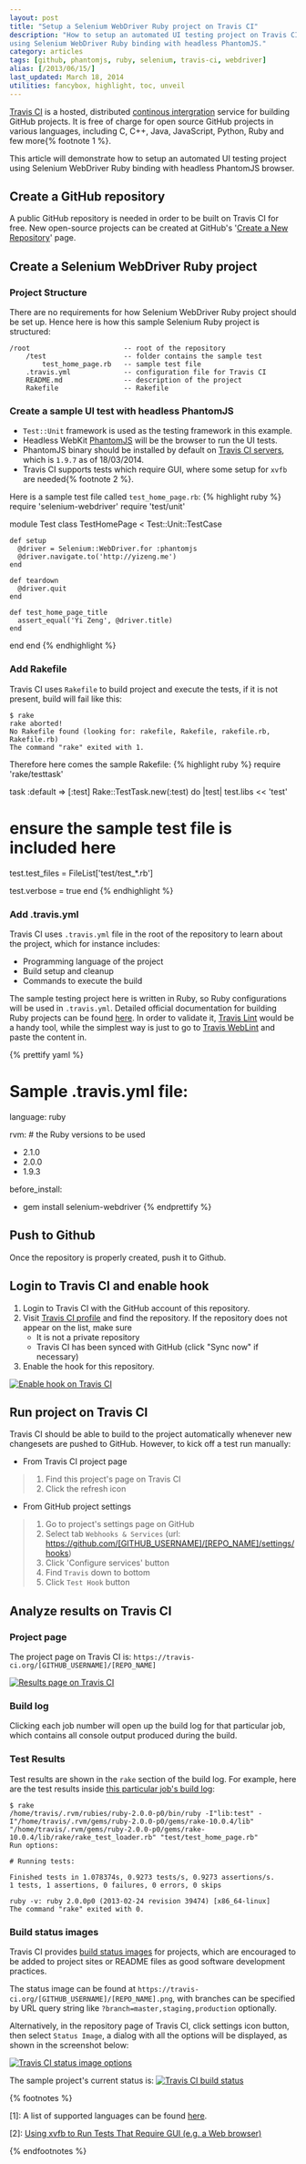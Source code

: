 ```yaml
---
layout: post
title: "Setup a Selenium WebDriver Ruby project on Travis CI"
description: "How to setup an automated UI testing project on Travis CI
using Selenium WebDriver Ruby binding with headless PhantomJS."
category: articles
tags: [github, phantomjs, ruby, selenium, travis-ci, webdriver]
alias: [/2013/06/15/]
last_updated: March 18, 2014
utilities: fancybox, highlight, toc, unveil
---
```

[Travis CI][Travis CI] is a hosted, distributed [continous intergration][CI] service for building GitHub projects.
It is free of charge for open source GitHub projects in various languages,
including C, C++, Java, JavaScript, Python, Ruby and few more{% footnote 1 %}.

This article will demonstrate how to setup an automated UI testing project
using Selenium WebDriver Ruby binding with headless PhantomJS browser.

<div id="toc"></div>

## <a id="create-repo"></a>Create a GitHub repository

A public GitHub repository is needed in order to be built on Travis CI for free.
New open-source projects can be created at GitHub's '[Create a New Repository][Create a New Repository]' page.

## <a id="create-project"></a>Create a Selenium WebDriver Ruby project

### <a id="project-structure"></a>Project Structure
There are no requirements for how Selenium WebDriver Ruby project should be set up.
Hence here is how this sample Selenium Ruby project is structured:

	/root						-- root of the repository
		/test					-- folder contains the sample test
			test_home_page.rb	-- sample test file
		.travis.yml				-- configuration file for Travis CI
		README.md				-- description of the project
		Rakefile				-- Rakefile

### <a id="create-sample-test"></a>Create a sample UI test with headless PhantomJS
- `Test::Unit` framework is used as the testing framework in this example.
- Headless WebKit [PhantomJS][PhantomJS] will be the browser to run the UI tests.
- PhantomJS binary should be installed by default on
[Travis CI servers][Travis CI servers], which is `1.9.7` as of 18/03/2014.
- Travis CI supports tests which require GUI, where some setup for `xvfb` are needed{% footnote 2 %}.

Here is a sample test file called `test_home_page.rb`:
{% highlight ruby %}
require 'selenium-webdriver'
require 'test/unit'

module Test
  class TestHomePage < Test::Unit::TestCase

    def setup
      @driver = Selenium::WebDriver.for :phantomjs
      @driver.navigate.to('http://yizeng.me')
    end

    def teardown
      @driver.quit
    end

    def test_home_page_title
      assert_equal('Yi Zeng', @driver.title)
    end
  end
end
{% endhighlight %}

### <a id="add-rakefile"></a>Add Rakefile
Travis CI uses `Rakefile` to build project and execute the tests, if it is not present, build will fail like this:

	$ rake
	rake aborted!
	No Rakefile found (looking for: rakefile, Rakefile, rakefile.rb, Rakefile.rb)
	The command "rake" exited with 1.

Therefore here comes the sample Rakefile:
{% highlight ruby %}
require 'rake/testtask'

task :default => [:test]
Rake::TestTask.new(:test) do |test|
  test.libs << 'test'

  # ensure the sample test file is included here
  test.test_files = FileList['test/test_*.rb']

  test.verbose = true
end
{% endhighlight %}

### <a id="add-travis-yml"></a>Add .travis.yml

Travis CI uses `.travis.yml` file in the root of the repository to learn about the project, which for instance includes:

- Programming language of the project
- Build setup and cleanup
- Commands to execute the build

The sample testing project here is written in Ruby, so Ruby configurations will be used in `.travis.yml`.
Detailed official documentation for building Ruby projects can be found [here](http://about.travis-ci.org/docs/user/languages/ruby/).
In order to validate it, [Travis Lint][Travis Lint] would be a handy tool, while
the simplest way is just to go to [Travis WebLint][Travis WebLint] and paste the content in.

{% prettify yaml %}
# Sample .travis.yml file:
language: ruby

rvm: # the Ruby versions to be used
  - 2.1.0
  - 2.0.0
  - 1.9.3

before_install:
  - gem install selenium-webdriver
{% endprettify %}

## <a id="push-to-github"></a>Push to Github
Once the repository is properly created, push it to Github.

## <a id="enable-hook"></a>Login to Travis CI and enable hook

1. Login to Travis CI with the GitHub account of this repository.
2. Visit [Travis CI profile][Travis CI profile] and find the repository.
If the repository does not appear on the list, make sure
	- It is not a private repository
	- Travis CI has been synced with GitHub (click "Sync now" if necessary)
3. Enable the hook for this repository.

<a class="post-image" href="/assets/images/posts/2013-06-09-enable-hook-on-travis-ci.gif" title="Enable hook on Travis CI">
  <img itemprop="image" data-src="/assets/images/posts/2013-06-09-enable-hook-on-travis-ci.gif" src="/assets/js/unveil/loader.gif" alt="Enable hook on Travis CI" />
</a>

## <a id="run-project"></a>Run project on Travis CI

Travis CI should be able to build to the project automatically whenever new changesets are pushed to GitHub.
However, to kick off a test run manually:

- From Travis CI project page

> 1. Find this project's page on Travis CI
> 2. Click the refresh icon

- From GitHub project settings

> 1. Go to project's settings page on GitHub
> 2. Select tab `Webhooks & Services` (url: https://github.com/[GITHUB_USERNAME]/[REPO_NAME]/settings/hooks)
> 3. Click 'Configure services' button
> 4. Find `Travis` down to bottom
> 5. Click `Test Hook` button

## <a id="analyze-results"></a>Analyze results on Travis CI

### <a id="results-page"></a>Project page
The project page on Travis CI is: `https://travis-ci.org/[GITHUB_USERNAME]/[REPO_NAME]`

<a class="post-image" href="/assets/images/posts/2013-06-15-results-page-on-travis-ci.gif" title="Results page on Travis CI">
  <img itemprop="image" data-src="/assets/images/posts/2013-06-15-results-page-on-travis-ci.gif" src="/assets/js/unveil/loader.gif" alt="Results page on Travis CI" />
</a>

### <a id="build-log"></a>Build log
Clicking each job number will open up the build log for that particular job,
which contains all console output produced during the build.

### <a id="test-results"></a>Test Results
Test results are shown in the `rake` section of the build log.
For example, here are the test results inside [this particular job's build log](https://travis-ci.org/yizeng/setup-selenium-webdriver-ruby-project-on-travis-ci/jobs/8109067):

	$ rake
	/home/travis/.rvm/rubies/ruby-2.0.0-p0/bin/ruby -I"lib:test" -I"/home/travis/.rvm/gems/ruby-2.0.0-p0/gems/rake-10.0.4/lib" "/home/travis/.rvm/gems/ruby-2.0.0-p0/gems/rake-10.0.4/lib/rake/rake_test_loader.rb" "test/test_home_page.rb" 
	Run options:

	# Running tests:

	Finished tests in 1.078374s, 0.9273 tests/s, 0.9273 assertions/s.
	1 tests, 1 assertions, 0 failures, 0 errors, 0 skips

	ruby -v: ruby 2.0.0p0 (2013-02-24 revision 39474) [x86_64-linux]
	The command "rake" exited with 0.

### <a id="build-status-images"></a>Build status images
Travis CI provides [build status images][build status images] for projects,
which are encouraged to be added to project sites or README files as good software development practices.

The status image can be found at `https://travis-ci.org/[GITHUB_USERNAME]/[REPO_NAME].png`,
with branches can be specified by URL query string like `?branch=master,staging,production` optionally.

Alternatively, in the repository page of Travis CI, click settings icon button, then select `Status Image`,
a dialog with all the options will be displayed, as shown in the screenshot below:

<a class="post-image" href="/assets/images/posts/2013-07-05-travis-ci-status-image-options.gif" title="Travis CI status image options">
  <img itemprop="image" data-src="/assets/images/posts/2013-07-05-travis-ci-status-image-options.gif" src="/assets/js/unveil/loader.gif" alt="Travis CI status image options" />
</a>

The sample project's current status is: <a class="image-link" href="https://travis-ci.org/yizeng/setup-selenium-webdriver-ruby-project-on-travis-ci" title="Travis CI build status"><img src="https://travis-ci.org/yizeng/setup-selenium-webdriver-ruby-project-on-travis-ci.png" alt="Travis CI build status" /></a>

[Travis CI]: https://travis-ci.org/
[CI]: http://en.wikipedia.org/wiki/Continuous_integration
[Create a New Repository]: https://github.com/repositories/new
[PhantomJS]: http://phantomjs.org/
[Travis CI servers]: http://about.travis-ci.org/docs/user/ci-environment/
[Travis Lint]: http://about.travis-ci.org/docs/user/travis-lint/
[Travis WebLint]: http://lint.travis-ci.org/
[Travis CI profile]: https://travis-ci.org/profile
[build status images]: http://about.travis-ci.org/docs/user/status-images/

{% footnotes %}
<p id="footnote-1">
    [1]: A list of supported languages can be found <a href="http://docs.travis-ci.com/user/languages/">here</a>.
</p>
<p id="footnote-2">
    [2]: <a href="http://docs.travis-ci.com/user/gui-and-headless-browsers/#Using-xvfb-to-Run-Tests-That-Require-GUI-(e.g.-a-Web-browser)">Using xvfb to Run Tests That Require GUI (e.g. a Web browser) </a>
</p>
{% endfootnotes %}